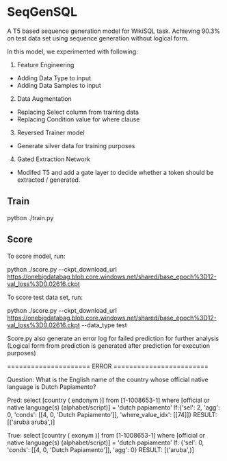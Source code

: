 # SeqGenSQL
A T5 based sequence generation model for WikiSQL task. Achieving 90.3% on test data set using sequence generation without logical form.

In this model, we experimented with following:

1. Feature Engineering 
- Adding Data Type to input
- Adding Data Samples to input

2. Data Augmentation
- Replacing Select column from training data
- Replacing Condition value for where clause

3. Reversed Trainer model
- Generate silver data for training purposes

4. Gated Extraction Network
- Modifed T5 and add a gate layer to decide whether a token should be extracted / generated. 

## Train
python ./train.py


## Score
To score model, run:

python ./score.py --ckpt_download_url https://onebigdatabag.blob.core.windows.net/shared/base_epoch%3D12-val_loss%3D0.02616.ckpt

To score test data set, run:

python ./score.py --ckpt_download_url https://onebigdatabag.blob.core.windows.net/shared/base_epoch%3D12-val_loss%3D0.02616.ckpt --data_type test

Score.py also generate an error log for failed prediction for further analysis (Logical form from prediction is generated after prediction for execution purposes)

===================== ERROR ========================

Question: What is the English name of the country whose official native language is Dutch Papiamento?

Pred: select [country ( endonym )] from [1-1008653-1] where [official or native language(s) (alphabet/script)] = 'dutch papiamento' lf:{'sel': 2, 'agg': 0, 'conds': [[4, 0, 'Dutch Papiamento']], 'where_value_idx': [[74]]} RESULT: [('aruba aruba',)] 

True: select [country ( exonym )] from [1-1008653-1] where [official or native language(s) (alphabet/script)] = 'dutch papiamento' lf: {'sel': 0, 'conds': [[4, 0, 'Dutch Papiamento']], 'agg': 0} RESULT: [('aruba',)] 


